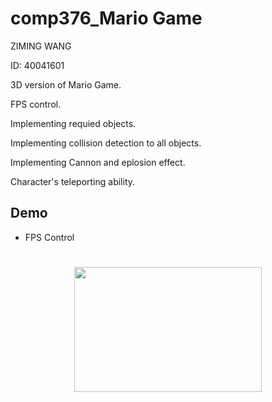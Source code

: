 # comp376_Mario Game

ZIMING WANG

ID: 40041601

3D version of Mario Game.

FPS control.

Implementing requied objects.

Implementing collision detection to all objects.

Implementing Cannon and eplosion effect.

Character's teleporting ability.

## Demo

* FPS Control

<h1 align="center"> <img src="https://github.com/wzm727069/comp376_MarioGame/blob/master/FPS%20Control.gif" height="200px" width="300px"> </h1>
